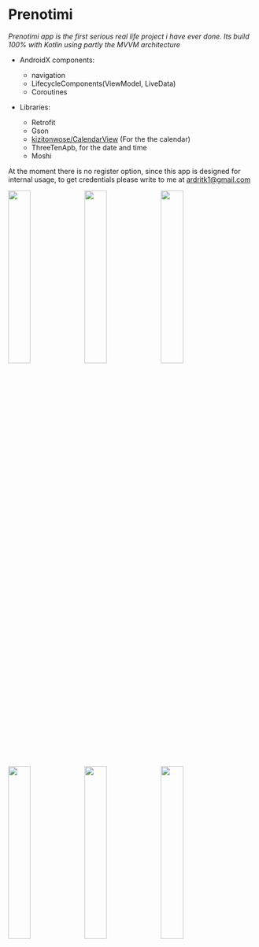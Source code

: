 <h1>Prenotimi</h1>

*Prenotimi app is the first serious real life project i have ever done.
Its build 100% with Kotlin using *partly* the MVVM architecture*



  
 
- AndroidX components:
  - navigation
  - LifecycleComponents(ViewModel, LiveData)
  - Coroutines
  
- Libraries: 
  - Retrofit
  - Gson
  - [kizitonwose/CalendarView](https://github.com/kizitonwose/CalendarView) (For the the calendar)
  - ThreeTenApb, for the date and time
  - Moshi
 
  
At the moment there is no register option, since this app is designed for internal usage, to get credentials please write to me at ardritk1@gmail.com
  
  
  <img src="https://user-images.githubusercontent.com/58820286/87429449-155f3d80-c5e4-11ea-8de0-8b35a95d4471.PNG" width="30%"></img> <img src="https://user-images.githubusercontent.com/58820286/87429450-15f7d400-c5e4-11ea-96a8-d53f0d19a885.png" width="30%"></img> <img src="https://user-images.githubusercontent.com/58820286/87429444-142e1080-c5e4-11ea-8dd0-1fe57e5936d2.PNG" width="30%"></img> <img src="https://user-images.githubusercontent.com/58820286/87429448-155f3d80-c5e4-11ea-849a-0d76b07cefc8.PNG" width="30%"></img> <img src="https://user-images.githubusercontent.com/58820286/87429452-15f7d400-c5e4-11ea-80cb-40dd83b35d4e.PNG" width="30%"></img> <img src="https://user-images.githubusercontent.com/58820286/87429447-14c6a700-c5e4-11ea-8593-2b5396ec6e10.PNG" width="30%"></img> 
  
 
